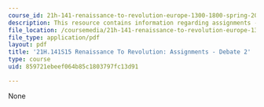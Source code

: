 ```yaml
---
course_id: 21h-141-renaissance-to-revolution-europe-1300-1800-spring-2015
description: This resource contains information regarding assignments - debate 2.
file_location: /coursemedia/21h-141-renaissance-to-revolution-europe-1300-1800-spring-2015/859721ebeef064b85c1803797fc13d91_MIT21H_141S15_Debate2.pdf
file_type: application/pdf
layout: pdf
title: '21H.141S15 Renaissance To Revolution: Assignments - Debate 2'
type: course
uid: 859721ebeef064b85c1803797fc13d91

---
```

None